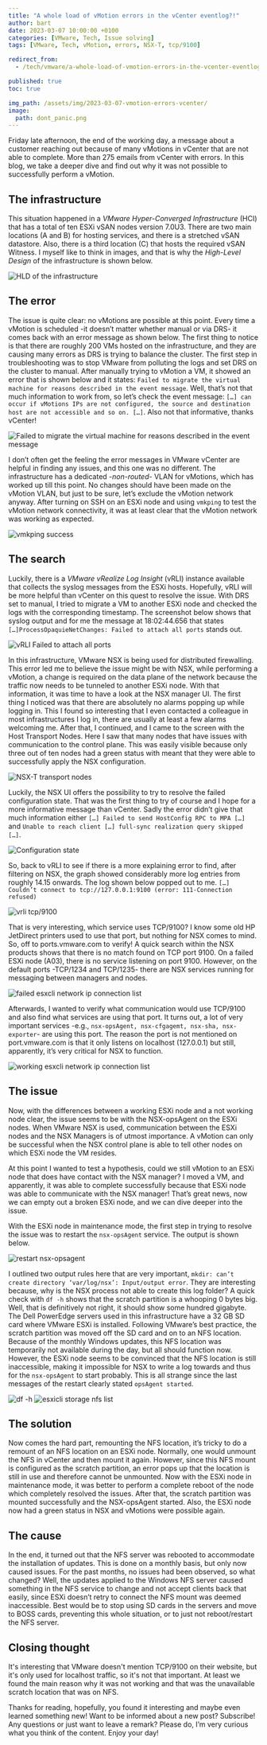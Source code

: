 ```yaml
---
title: "A whole load of vMotion errors in the vCenter eventlog?!"
author: bart
date: 2023-03-07 10:00:00 +0100
categories: [VMware, Tech, Issue solving]
tags: [VMware, Tech, vMotion, errors, NSX-T, tcp/9100]

redirect_from:
  - /tech/vmware/a-whole-load-of-vmotion-errors-in-the-vcenter-eventlog/

published: true
toc: true

img_path: /assets/img/2023-03-07-vmotion-errors-vcenter/
image:
  path: dont_panic.png
---
```


Friday late afternoon, the end of the working day, a message about a customer reaching out because of many vMotions in vCenter that are not able to complete. More than 275 emails from vCenter with errors. In this blog, we take a deeper dive and find out why it was not possible to successfully perform a vMotion.

## The infrastructure
This situation happened in a *VMware Hyper-Converged Infrastructure* (HCI) that has a total of ten ESXi vSAN nodes version 7.0U3. There are two main locations (A and B) for hosting services, and there is a stretched vSAN datastore. Also, there is a third location (C) that hosts the required vSAN Witness. I myself like to think in images, and that is why the *High-Level Design* of the infrastructure is shown below.

![HLD of the infrastructure](lab_hld.png)

## The error
The issue is quite clear: no vMotions are possible at this point. Every time a vMotion is scheduled -it doesn’t matter whether manual or via DRS- it comes back with an error message as shown below. The first thing to notice is that there are roughly 200 VMs hosted on the infrastructure, and they are causing many errors as DRS is trying to balance the cluster. The first step in troubleshooting was to stop VMware from polluting the logs and set DRS on the cluster to manual. After manually trying to vMotion a VM, it showed an error that is shown below and it states: `Failed to migrate the virtual machine for reasons described in the event message`. Well, that’s not that much information to work from, so let’s check the event message: `[…] can occur if vMotions IPs are not configured, the source and destination host are not accessible and so on. […]`. Also not that informative, thanks vCenter!

![Failed to migrate the virtual machine for reasons described in the event message](vmotion_error.png)

I don’t often get the feeling the error messages in VMware vCenter are helpful in finding any issues, and this one was no different. The infrastructure has a dedicated -*non-routed*- VLAN for vMotions, which has worked up till this point. No changes should have been made on the vMotion VLAN, but just to be sure, let’s exclude the vMotion network anyway. After turning on SSH on an ESXi node and using `vmkping` to test the vMotion network connectivity, it was at least clear that the vMotion network was working as expected.

![vmkping success](ping_success.png)

## The search
Luckily, there is a *VMware vRealize Log Insight* (vRLI) instance available that collects the syslog messages from the ESXi hosts. Hopefully, vRLI will be more helpful than vCenter on this quest to resolve the issue. With DRS set to manual, I tried to migrate a VM to another ESXi node and checked the logs with the corresponding timestamp. The screenshot below shows that syslog output and for me the message at 18:02:44.656 that states `[…]ProcessOpaquieNetChanges: Failed to attach all ports` stands out.

![vRLI Failed to attach all ports](vrli.png)

In this infrastructure, VMware NSX is being used for distributed firewalling. This error led me to believe the issue might be with NSX, while performing a vMotion, a change is required on the data plane of the network because the traffic now needs to be tunneled to another ESXi node. With that information, it was time to have a look at the NSX manager UI. The first thing I noticed was that there are absolutely no alarms popping up while logging in. This I found so interesting that I even contacted a colleague in most infrastructures I log in, there are usually at least a few alarms welcoming me. After that, I continued, and I came to the screen with the Host Transport Nodes. Here I saw that many nodes that have issues with communication to the control plane. This was easily visible because only three out of ten nodes had a green status with meant that they were able to successfully apply the NSX configuration.

![NSX-T transport nodes](nsxt_failed.png)

Luckily, the NSX UI offers the possibility to try to resolve the failed configuration state. That was the first thing to try of course and I hope for a more informative message than vCenter. Sadly the error didn’t give that much information either `[…] Failed to send HostConfig RPC to MPA […]` and `Unable to reach client […] full-sync realization query skipped […]`.

![Configuration state](nsx_transport_node_failed.png)

So, back to vRLI to see if there is a more explaining error to find, after filtering on NSX, the graph showed considerably more log entries from roughly 14.15 onwards. The log shown below popped out to me. `[…] Couldn’t connect to tcp://127.0.0.1:9100 (error: 111-Connection refused)`

![vrli tcp/9100](vrli_tcp_9100.png)

That is very interesting, which service uses TCP/9100? I know some old HP JetDirect printers used to use that port, but nothing for NSX comes to mind. So, off to ports.vmware.com to verify! A quick search within the NSX products shows that there is no match found on TCP port 9100. On a failed ESXi node (A03), there is no service listening on port 9100. However, on the default ports -TCP/1234 and TCP/1235- there are NSX services running for messaging between managers and nodes.

![failed esxcli network ip connection list](esxcli_connections.png)

Afterwards, I wanted to verify what communication would use TCP/9100 and also find what services are using that port. It turns out, a lot of very important services -e.g., `nsx-opsAgent, nsx-cfgagemt, nsx-sha, nsx-exporter`- are using this port. The reason the port is not mentioned on port.vmware.com is that it only listens on localhost (127.0.0.1) but still, apparently, it’s very critical for NSX to function.

![working esxcli network ip connection list](esxcli_connection_working.png)

## The issue
Now, with the differences between a working ESXi node and a not working node clear, the issue seems to be with the NSX-opsAgent on the ESXi nodes. When VMware NSX is used, communication between the ESXi nodes and the NSX Managers is of utmost importance. A vMotion can only be successful when the NSX control plane is able to tell other nodes on which ESXi node the VM resides.

At this point I wanted to test a hypothesis, could we still vMotion to an ESXi node that does have contact with the NSX manager? I moved a VM, and apparently, it was able to complete successfully because that ESXi node was able to communicate with the NSX manager! That’s great news, now we can empty out a broken ESXi node, and we can dive deeper into the issue.

With the ESXi node in maintenance mode, the first step in trying to resolve the issue was to restart the `nsx-opsAgent` service. The output is shown below.

![restart nsx-opsagent](restart_nsx-opsagent.png)

I outlined two output rules here that are very important, `mkdir: can’t create directory ‘var/log/nsx’: Input/output error`. They are interesting because, why is the NSX process not able to create this log folder? A quick check with `df -h` shows that the scratch partition is a whooping 0 bytes big. Well, that is definitively not right, it should show some hundred gigabyte. The Dell PowerEdge servers used in this infrastructure have a 32 GB SD card where VMware ESXi is installed. Following VMware’s best practice, the scratch partition was moved off the SD card and on to an NFS location. Because of the monthly Windows updates, this NFS location was temporarily not available during the day, but all should function now. However, the ESXi node seems to be convinced that the NFS location is still inaccessible, making it impossible for NSX to write a log towards and thus for the `nsx-opsAgent` to start probably. This is all strange since the last messages of the restart clearly stated `opsAgent started`.

![df -h](esxi_df-h.png)
![esxicli storage nfs list](esxi_nfs.png)

## The solution
Now comes the hard part, remounting the NFS location, it’s tricky to do a remount of an NFS location on an ESXi node. Normally, one would unmount the NFS in vCenter and then mount it again. However, since this NFS mount is configured as the scratch partition, an error pops up that the location is still in use and therefore cannot be unmounted. Now with the ESXi node in maintenance mode, it was better to perform a complete reboot of the node which completely resolved the issues. After that, the scratch partition was mounted successfully and the NSX-opsAgent started. Also, the ESXi node now had a green status in NSX and vMotions were possible again.

## The cause
In the end, it turned out that the NFS server was rebooted to accommodate the installation of updates. This is done on a monthly basis, but only now caused issues. For the past months, no issues had been observed, so what changed? Well, the updates applied to the Windows NFS server caused something in the NFS service to change and not accept clients back that easily, since ESXi doesn’t retry to connect the NFS mount was deemed inaccessible. Best would be to stop using SD cards in the servers and move to BOSS cards, preventing this whole situation, or to just not reboot/restart the NFS server.

## Closing thought
It's interesting that VMware doesn't mention TCP/9100 on their website, but it's only used for localhost traffic, so it's not that important. At least we found the main reason why it was not working and that was the unavailable scratch location that was on NFS.

Thanks for reading, hopefully, you found it interesting and maybe even learned something new! Want to be informed about a new post? Subscribe! Any questions or just want to leave a remark? Please do, I’m very curious what you think of the content. Enjoy your day!

